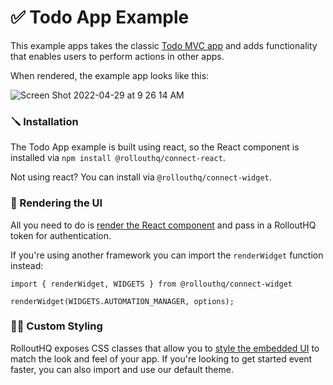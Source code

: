 # ✅ Todo App Example

This example apps takes the classic [Todo MVC app](https://todomvc.com/examples/typescript-react/#/) and adds functionality that enables users to perform actions in other apps.


When rendered, the example app looks like this:

![Screen Shot 2022-04-29 at 9 26 14 AM](https://user-images.githubusercontent.com/733804/165964045-9fa221aa-2d17-4610-b96d-9a96f8a1549e.png)


### 🪛 Installation

The Todo App example is built using react, so the React component is installed via `npm install @rollouthq/connect-react`.

Not using react? You can install via `@rollouthq/connect-widget`.


### 📄 Rendering the UI

All you need to do is [render the React component](https://github.com/PlaybookWorkflows/rollout-hq-docs/blob/55aeefbaae66e2f156d6d1d7509649dfebfed0f9/examples/todo-example-app/app.js#L95) and pass in a RolloutHQ token for authentication.

If you're using another framework you can import the `renderWidget` function instead:

```
import { renderWidget, WIDGETS } from @rollouthq/connect-widget

renderWidget(WIDGETS.AUTOMATION_MANAGER, options);
```


### 🧑‍🎨 Custom Styling
RolloutHQ exposes CSS classes that allow you to [style the embedded UI](https://github.com/PlaybookWorkflows/rollout-hq-docs/blob/main/examples/todo-example-app/rollouthqstyles.css) to match the look and feel of your app. If you're looking to get started event faster, you can also import and use our default theme.

